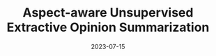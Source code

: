 ---
title: "Aspect-aware Unsupervised Extractive Opinion Summarization"
collection: publications
permalink: /publication/2023-07-15-aclfinding
excerpt: 
date: 2023-07-15
venue: "Findings of the Association for Computational Linguistics: ACL 2023"
paperurl: "https://aclanthology.org/2023.findings-acl.802/"
citation: 
---